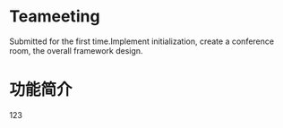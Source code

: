 # Teameeting
Submitted for the first time.Implement initialization, create a conference room, the overall framework design.

# 功能简介
123

